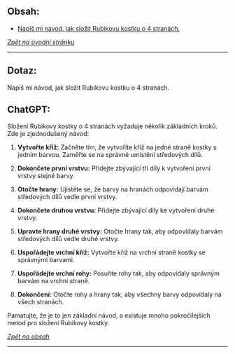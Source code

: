 ## Obsah:

- [Napiš mi návod, jak složit Rubikovu kostku o 4 stranách.](#dotaz)

[*Zpět na úvodní stránku*](../README.md)

---

## Dotaz:

Napiš mi návod, jak složit Rubikovu kostku o 4 stranách.

## ChatGPT:

Složení Rubikovy kostky o 4 stranách vyžaduje několik základních kroků. Zde je zjednodušený návod:

1. **Vytvořte kříž:** Začněte tím, že vytvoříte kříž na jedné straně kostky s jedním barvou. Zaměřte se na správné umístění středových dílů.

2. **Dokončete první vrstvu:** Přidejte zbývající tři díly k vytvoření první vrstvy stejné barvy.

3. **Otočte hrany:** Ujistěte se, že barvy na hranách odpovídají barvám středových dílů vedle první vrstvy.

4. **Dokončete druhou vrstvu:** Přidejte zbývající díly ke vytvoření druhé vrstvy.

5. **Upravte hrany druhé vrstvy:** Otočte hrany tak, aby odpovídaly barvám středových dílů vedle druhé vrstvy.

6. **Uspořádejte vrchní kříž:** Vytvořte kříž na vrchní straně kostky se správnými barvami.

7. **Uspořádejte vrchní rohy:** Posuňte rohy tak, aby odpovídaly správným barvám na vrchní straně.

8. **Dokončení:** Otočte rohy a hrany tak, aby všechny barvy odpovídaly na všech stranách.

Pamatujte, že je to jen základní návod, a existuje mnoho pokročilejších metod pro složení Rubikovy kostky.


[*Zpět na obsah*](#obsah)

---